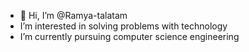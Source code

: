 - 👋 Hi, I’m @Ramya-talatam
-  I’m interested in solving problems with technology 
-  I’m currently pursuing computer science engineering 
<!---
Ramya-talatam/Ramya-talatam is a ✨ special ✨ repository because its `README.md` (this file) appears on your GitHub profile.
You can click the Preview link to take a look at your changes.
--->
